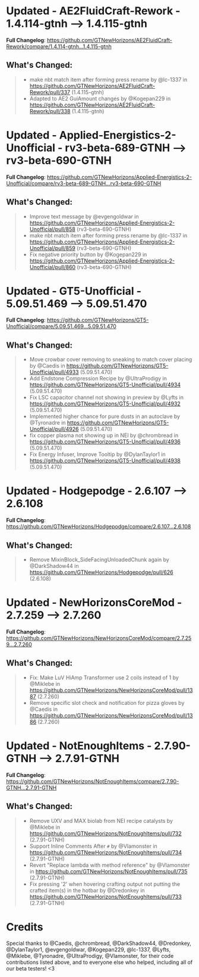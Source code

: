 # Updated - AE2FluidCraft-Rework - 1.4.114-gtnh --> 1.4.115-gtnh
**Full Changelog**: https://github.com/GTNewHorizons/AE2FluidCraft-Rework/compare/1.4.114-gtnh...1.4.115-gtnh

## What's Changed:
>* make nbt match item after forming press rename by @lc-1337 in https://github.com/GTNewHorizons/AE2FluidCraft-Rework/pull/337 (1.4.115-gtnh)
>* Adapted to AE2 GuiAmount changes by @Kogepan229 in https://github.com/GTNewHorizons/AE2FluidCraft-Rework/pull/338 (1.4.115-gtnh)

# Updated - Applied-Energistics-2-Unofficial - rv3-beta-689-GTNH --> rv3-beta-690-GTNH
**Full Changelog**: https://github.com/GTNewHorizons/Applied-Energistics-2-Unofficial/compare/rv3-beta-689-GTNH...rv3-beta-690-GTNH

## What's Changed:
>* Improve text message by @evgengoldwar in https://github.com/GTNewHorizons/Applied-Energistics-2-Unofficial/pull/858 (rv3-beta-690-GTNH)
>* make nbt match item after forming press rename by @lc-1337 in https://github.com/GTNewHorizons/Applied-Energistics-2-Unofficial/pull/859 (rv3-beta-690-GTNH)
>* Fix negative priority button by @Kogepan229 in https://github.com/GTNewHorizons/Applied-Energistics-2-Unofficial/pull/860 (rv3-beta-690-GTNH)

# Updated - GT5-Unofficial - 5.09.51.469 --> 5.09.51.470
**Full Changelog**: https://github.com/GTNewHorizons/GT5-Unofficial/compare/5.09.51.469...5.09.51.470

## What's Changed:
>* Move crowbar cover removing to sneaking to match cover placing by @Caedis in https://github.com/GTNewHorizons/GT5-Unofficial/pull/4933 (5.09.51.470)
>* Add Endstone Compression Recipe by @UltraProdigy in https://github.com/GTNewHorizons/GT5-Unofficial/pull/4934 (5.09.51.470)
>* Fix LSC capacitor channel not showing in preview by @Lyfts in https://github.com/GTNewHorizons/GT5-Unofficial/pull/4932 (5.09.51.470)
>* Implemented higher chance for pure dusts in an autoclave by @Tyronadre in https://github.com/GTNewHorizons/GT5-Unofficial/pull/4926 (5.09.51.470)
>* fix copper plasma not showing up in NEI by @chrombread in https://github.com/GTNewHorizons/GT5-Unofficial/pull/4936 (5.09.51.470)
>* Fix Energy Infuser, Improve Tooltip by @DylanTaylor1 in https://github.com/GTNewHorizons/GT5-Unofficial/pull/4938 (5.09.51.470)

# Updated - Hodgepodge - 2.6.107 --> 2.6.108
**Full Changelog**: https://github.com/GTNewHorizons/Hodgepodge/compare/2.6.107...2.6.108

## What's Changed:
>* Remove MixinBlock_SideFacingUnloadedChunk again by @DarkShadow44 in https://github.com/GTNewHorizons/Hodgepodge/pull/626 (2.6.108)

# Updated - NewHorizonsCoreMod - 2.7.259 --> 2.7.260
**Full Changelog**: https://github.com/GTNewHorizons/NewHorizonsCoreMod/compare/2.7.259...2.7.260

## What's Changed:
>* Fix: Make LuV HiAmp Transformer use 2 coils instead of 1 by @Miklebe in https://github.com/GTNewHorizons/NewHorizonsCoreMod/pull/1387 (2.7.260)
>* Remove specific slot check and notification for pizza gloves by @Caedis in https://github.com/GTNewHorizons/NewHorizonsCoreMod/pull/1386 (2.7.260)

# Updated - NotEnoughItems - 2.7.90-GTNH --> 2.7.91-GTNH
**Full Changelog**: https://github.com/GTNewHorizons/NotEnoughItems/compare/2.7.90-GTNH...2.7.91-GTNH

## What's Changed:
>* Remove UXV and MAX biolab from NEI recipe catalysts by @Miklebe in https://github.com/GTNewHorizons/NotEnoughItems/pull/732 (2.7.91-GTNH)
>* Support Inline Comments After `#` by @Vlamonster in https://github.com/GTNewHorizons/NotEnoughItems/pull/734 (2.7.91-GTNH)
>* Revert "Replace lambda with method reference" by @Vlamonster in https://github.com/GTNewHorizons/NotEnoughItems/pull/735 (2.7.91-GTNH)
>* Fix pressing '2' when hovering crafting output not putting the crafted item(s) in the hotbar by @Dredonkey in https://github.com/GTNewHorizons/NotEnoughItems/pull/733 (2.7.91-GTNH)

# Credits
Special thanks to @Caedis, @chrombread, @DarkShadow44, @Dredonkey, @DylanTaylor1, @evgengoldwar, @Kogepan229, @lc-1337, @Lyfts, @Miklebe, @Tyronadre, @UltraProdigy, @Vlamonster, for their code contributions listed above, and to everyone else who helped, including all of our beta testers! <3
